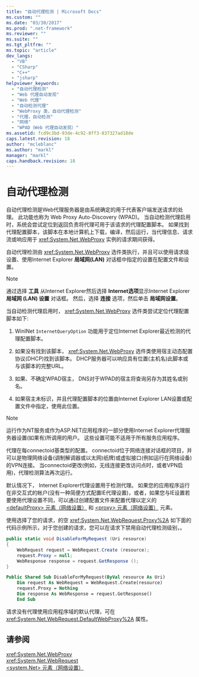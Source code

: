 ```yaml
---
title: "自动代理检测 | Microsoft Docs"
ms.custom: ""
ms.date: "03/30/2017"
ms.prod: ".net-framework"
ms.reviewer: ""
ms.suite: ""
ms.tgt_pltfrm: ""
ms.topic: "article"
dev_langs: 
  - "VB"
  - "CSharp"
  - "C++"
  - "jsharp"
helpviewer_keywords: 
  - "自动代理检测"
  - "Web 代理自动发现"
  - "Web 代理"
  - "自动检测代理"
  - "WebProxy 类，自动代理检测"
  - "代理，自动检测"
  - "网络"
  - "WPAD（Web 代理自动发现）"
ms.assetid: fcd9c3bd-93de-4c92-8ff3-837327ad18de
caps.latest.revision: 18
author: "mcleblanc"
ms.author: "markl"
manager: "markl"
caps.handback.revision: 18
---
```

# 自动代理检测
自动代理检测是Web代理服务器是由系统确定的用于代表客户端发送请求的处理。  此功能也称为 Web Proxy Auto\-Discovery \(WPAD\)。  当自动检测代理启用时，系统会尝试定位到返回负责将代理可用于该请求的代理配置脚本。  如果找到代理配置脚本，该脚本在本地计算机上下载，编译，然后运行，当代理信息、请求流或响应用于 <xref:System.Net.WebProxy> 实例的请求期间获得。  
  
 自动代理检测由 <xref:System.Net.WebProxy> 选件类执行，并且可以使用请求级设置、使用Internet Explorer **局域网\(LAN\)** 对话框中指定的设置在配置文件和设置。  
  
> [!NOTE]
>  通过选择 **工具** 从Internet Explorer然后选择 **Internet选项**显示Internet Explorer **局域网 \(LAN\) 设置** 对话框。  然后，选择 **连接** 选项，然后单击 **局域网设置**。  
  
 当自动检测代理启用时， <xref:System.Net.WebProxy> 选件类尝试定位代理配置脚本如下:  
  
1.  WinINet `InternetQueryOption` 功能用于定位Internet Explorer最近检测的代理配置脚本。  
  
2.  如果没有找到该脚本， <xref:System.Net.WebProxy> 选件类使用宿主动态配置协议\(DHCP\)找到该脚本。  DHCP服务器可以响应具有位置\(主机名\)此脚本或与该脚本的完整URL。  
  
3.  如果、不确定WPAD宿主， DNS对于WPAD的宿主将查询另存为其姓名或别名。  
  
4.  如果宿主未标识，并且代理配置脚本的位置由Internet Explorer LAN设置或配置文件中指定，使用此位置。  
  
> [!NOTE]
>  运行作为NT服务或作为ASP.NET应用程序的一部分使用Internet Explorer代理服务器设置\(如果有\)所调用的用户。  这些设置可能不适用于所有服务应用程序。  
  
 代理在每connectoid基类型的配置。  connectoid位于网络连接对话框的项目，并可以是物理网络设备\(调制解调器或以太网\)纸牌\)或虚拟接口\(例如运行在网络设备\)的VPN连接。  当connectoid更改\(例如，无线连接更改访问点时，或者VPN启用\)，代理检测算法再次运行。  
  
 默认情况下， Internet Explorer代理设置用于检测代理。  如果您的应用程序运行在非交互式的帐户\(没有一种简便方式配置IE代理设置\)，或者，如果您与IE设置若要使用代理设置不同，可以通过创建配置文件来配置代理以定义的 [\<defaultProxy\> 元素（网络设置）](../../../docs/framework/configure-apps/file-schema/network/defaultproxy-element-network-settings.md) 和 [\<proxy\> 元素（网络设置）](../../../docs/framework/configure-apps/file-schema/network/proxy-element-network-settings.md) 元素。  
  
 使用选择了您的请求，的空 <xref:System.Net.WebRequest.Proxy%2A> 如下面的代码示例所示，对于您创建的请求，您可以在请求下禁用自动代理检测级别，。  
  
```csharp  
public static void DisableForMyRequest (Uri resource)  
{  
    WebRequest request = WebRequest.Create (resource);  
    request.Proxy = null;  
    WebResponse response = request.GetResponse ();  
}  
```  
  
```vb  
Public Shared Sub DisableForMyRequest(ByVal resource As Uri)  
    Dim request As WebRequest = WebRequest.Create(resource)  
    request.Proxy = Nothing  
    Dim response As WebResponse = request.GetResponse()  
    End Sub   
```  
  
 请求没有代理使用应用程序域的默认代理，可在 <xref:System.Net.WebRequest.DefaultWebProxy%2A> 属性。  
  
## 请参阅  
 <xref:System.Net.WebProxy>   
 <xref:System.Net.WebRequest>   
 [\<system.Net\> 元素（网络设置）](../../../docs/framework/configure-apps/file-schema/network/system-net-element-network-settings.md)